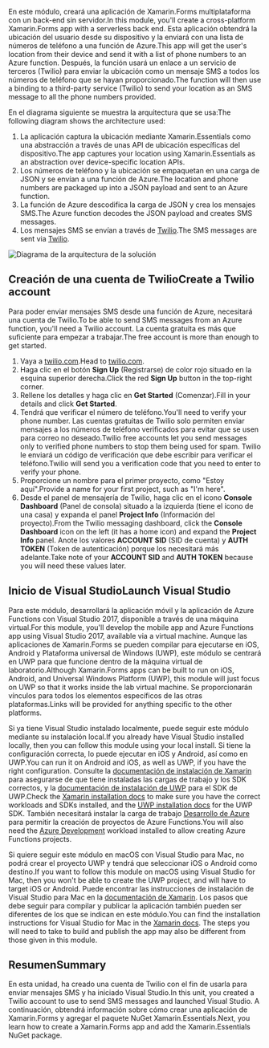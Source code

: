 <span data-ttu-id="cfc3c-101">En este módulo, creará una aplicación de Xamarin.Forms multiplataforma con un back-end sin servidor.</span><span class="sxs-lookup"><span data-stu-id="cfc3c-101">In this module, you'll create a cross-platform Xamarin.Forms app with a serverless back end.</span></span> <span data-ttu-id="cfc3c-102">Esta aplicación obtendrá la ubicación del usuario desde su dispositivo y la enviará con una lista de números de teléfono a una función de Azure.</span><span class="sxs-lookup"><span data-stu-id="cfc3c-102">This app will get the user's location from their device and send it with a list of phone numbers to an Azure function.</span></span> <span data-ttu-id="cfc3c-103">Después, la función usará un enlace a un servicio de terceros (Twilio) para enviar la ubicación como un mensaje SMS a todos los números de teléfono que se hayan proporcionado.</span><span class="sxs-lookup"><span data-stu-id="cfc3c-103">The function will then use a binding to a third-party service (Twilio) to send your location as an SMS message to all the phone numbers provided.</span></span>

<span data-ttu-id="cfc3c-104">En el diagrama siguiente se muestra la arquitectura que se usa:</span><span class="sxs-lookup"><span data-stu-id="cfc3c-104">The following diagram shows the architecture used:</span></span>

1. <span data-ttu-id="cfc3c-105">La aplicación captura la ubicación mediante Xamarin.Essentials como una abstracción a través de unas API de ubicación específicas del dispositivo.</span><span class="sxs-lookup"><span data-stu-id="cfc3c-105">The app captures your location using Xamarin.Essentials as an abstraction over device-specific location APIs.</span></span>
2. <span data-ttu-id="cfc3c-106">Los números de teléfono y la ubicación se empaquetan en una carga de JSON y se envían a una función de Azure.</span><span class="sxs-lookup"><span data-stu-id="cfc3c-106">The location and phone numbers are packaged up into a JSON payload and sent to an Azure function.</span></span>
3. <span data-ttu-id="cfc3c-107">La función de Azure descodifica la carga de JSON y crea los mensajes SMS.</span><span class="sxs-lookup"><span data-stu-id="cfc3c-107">The Azure function decodes the JSON payload and creates SMS messages.</span></span>
4. <span data-ttu-id="cfc3c-108">Los mensajes SMS se envían a través de [Twilio](http://twilio.com).</span><span class="sxs-lookup"><span data-stu-id="cfc3c-108">The SMS messages are sent via [Twilio](http://twilio.com).</span></span>

![Diagrama de la arquitectura de la solución](../media-drafts/1-architecture.png)

## <a name="create-a-twilio-account"></a><span data-ttu-id="cfc3c-110">Creación de una cuenta de Twilio</span><span class="sxs-lookup"><span data-stu-id="cfc3c-110">Create a Twilio account</span></span>

<span data-ttu-id="cfc3c-111">Para poder enviar mensajes SMS desde una función de Azure, necesitará una cuenta de Twilio.</span><span class="sxs-lookup"><span data-stu-id="cfc3c-111">To be able to send SMS messages from an Azure function, you'll need a Twilio account.</span></span> <span data-ttu-id="cfc3c-112">La cuenta gratuita es más que suficiente para empezar a trabajar.</span><span class="sxs-lookup"><span data-stu-id="cfc3c-112">The free account is more than enough to get started.</span></span>

1. <span data-ttu-id="cfc3c-113">Vaya a [twilio.com](https://twilio.com).</span><span class="sxs-lookup"><span data-stu-id="cfc3c-113">Head to [twilio.com](https://twilio.com).</span></span>
2. <span data-ttu-id="cfc3c-114">Haga clic en el botón **Sign Up** (Registrarse) de color rojo situado en la esquina superior derecha.</span><span class="sxs-lookup"><span data-stu-id="cfc3c-114">Click the red **Sign Up** button in the top-right corner.</span></span>
3. <span data-ttu-id="cfc3c-115">Rellene los detalles y haga clic en **Get Started** (Comenzar).</span><span class="sxs-lookup"><span data-stu-id="cfc3c-115">Fill in your details and click **Get Started**.</span></span>
4. <span data-ttu-id="cfc3c-116">Tendrá que verificar el número de teléfono.</span><span class="sxs-lookup"><span data-stu-id="cfc3c-116">You'll need to verify your phone number.</span></span> <span data-ttu-id="cfc3c-117">Las cuentas gratuitas de Twilio solo permiten enviar mensajes a los números de teléfono verificados para evitar que se usen para correo no deseado.</span><span class="sxs-lookup"><span data-stu-id="cfc3c-117">Twilio free accounts let you send messages only to verified phone numbers to stop them being used for spam.</span></span> <span data-ttu-id="cfc3c-118">Twilio le enviará un código de verificación que debe escribir para verificar el teléfono.</span><span class="sxs-lookup"><span data-stu-id="cfc3c-118">Twilio will send you a verification code that you need to enter to verify your phone.</span></span>
5. <span data-ttu-id="cfc3c-119">Proporcione un nombre para el primer proyecto, como "Estoy aquí".</span><span class="sxs-lookup"><span data-stu-id="cfc3c-119">Provide a name for your first project, such as "I'm here".</span></span>
6. <span data-ttu-id="cfc3c-120">Desde el panel de mensajería de Twilio, haga clic en el icono **Console Dashboard** (Panel de consola) situado a la izquierda (tiene el icono de una casa) y expanda el panel **Project Info** (Información del proyecto).</span><span class="sxs-lookup"><span data-stu-id="cfc3c-120">From the Twilio messaging dashboard, click the **Console Dashboard** icon on the left (it has a home icon) and expand the **Project Info** panel.</span></span> <span data-ttu-id="cfc3c-121">Anote los valores **ACCOUNT SID** (SID de cuenta) y **AUTH TOKEN** (Token de autenticación) porque los necesitará más adelante.</span><span class="sxs-lookup"><span data-stu-id="cfc3c-121">Take note of your **ACCOUNT SID** and **AUTH TOKEN** because you will need these values later.</span></span>

## <a name="launch-visual-studio"></a><span data-ttu-id="cfc3c-122">Inicio de Visual Studio</span><span class="sxs-lookup"><span data-stu-id="cfc3c-122">Launch Visual Studio</span></span>

<span data-ttu-id="cfc3c-123">Para este módulo, desarrollará la aplicación móvil y la aplicación de Azure Functions con Visual Studio 2017, disponible a través de una máquina virtual.</span><span class="sxs-lookup"><span data-stu-id="cfc3c-123">For this module, you'll develop the mobile app and Azure Functions app using Visual Studio 2017, available via a virtual machine.</span></span> <span data-ttu-id="cfc3c-124">Aunque las aplicaciones de Xamarin.Forms se pueden compilar para ejecutarse en iOS, Android y Plataforma universal de Windows (UWP), este módulo se centrará en UWP para que funcione dentro de la máquina virtual de laboratorio.</span><span class="sxs-lookup"><span data-stu-id="cfc3c-124">Although Xamarin.Forms apps can be built to run on iOS, Android, and Universal Windows Platform (UWP), this module will just focus on UWP so that it works inside the lab virtual machine.</span></span> <span data-ttu-id="cfc3c-125">Se proporcionarán vínculos para todos los elementos específicos de las otras plataformas.</span><span class="sxs-lookup"><span data-stu-id="cfc3c-125">Links will be provided for anything specific to the other platforms.</span></span>

<!-- TODO - add HoL link button here -->

<span data-ttu-id="cfc3c-126">Si ya tiene Visual Studio instalado localmente, puede seguir este módulo mediante su instalación local.</span><span class="sxs-lookup"><span data-stu-id="cfc3c-126">If you already have Visual Studio installed locally, then you can follow this module using your local install.</span></span> <span data-ttu-id="cfc3c-127">Si tiene la configuración correcta, lo puede ejecutar en iOS y Android, así como en UWP.</span><span class="sxs-lookup"><span data-stu-id="cfc3c-127">You can run it on Android and iOS, as well as UWP, if you have the right configuration.</span></span> <span data-ttu-id="cfc3c-128">Consulte la [documentación de instalación de Xamarin](https://docs.microsoft.com/xamarin/cross-platform/get-started/installation/windows) para asegurarse de que tiene instaladas las cargas de trabajo y los SDK correctos, y la [documentación de instalación de UWP](https://docs.microsoft.com/visualstudio/cross-platform/develop-apps-for-the-universal-windows-platform-uwp#requirements) para el SDK de UWP.</span><span class="sxs-lookup"><span data-stu-id="cfc3c-128">Check the [Xamarin installation docs](https://docs.microsoft.com/xamarin/cross-platform/get-started/installation/windows) to make sure you have the correct workloads and SDKs installed, and the [UWP installation docs](https://docs.microsoft.com/visualstudio/cross-platform/develop-apps-for-the-universal-windows-platform-uwp#requirements) for the UWP SDK.</span></span> <span data-ttu-id="cfc3c-129">También necesitará instalar la carga de trabajo [Desarrollo de Azure](https://docs.microsoft.com/azure/azure-functions/functions-develop-vs#prerequisites) para permitir la creación de proyectos de Azure Functions.</span><span class="sxs-lookup"><span data-stu-id="cfc3c-129">You will also need the [Azure Development](https://docs.microsoft.com/azure/azure-functions/functions-develop-vs#prerequisites) workload installed to allow creating Azure Functions projects.</span></span>

<span data-ttu-id="cfc3c-130">Si quiere seguir este módulo en macOS con Visual Studio para Mac, no podrá crear el proyecto UWP y tendrá que seleccionar iOS o Android como destino.</span><span class="sxs-lookup"><span data-stu-id="cfc3c-130">If you want to follow this module on macOS using Visual Studio for Mac, then you won't be able to create the UWP project, and will have to target iOS or Android.</span></span> <span data-ttu-id="cfc3c-131">Puede encontrar las instrucciones de instalación de Visual Studio para Mac en la [documentación de Xamarin](https://docs.microsoft.com/visualstudio/cross-platform/setup-and-install#mac-setup-apple-id-xcode-and-xamarin). Los pasos que debe seguir para compilar y publicar la aplicación también pueden ser diferentes de los que se indican en este módulo.</span><span class="sxs-lookup"><span data-stu-id="cfc3c-131">You can find the installation instructions for Visual Studio for Mac in the [Xamarin docs](https://docs.microsoft.com/visualstudio/cross-platform/setup-and-install#mac-setup-apple-id-xcode-and-xamarin). The steps you will need to take to build and publish the app may also be different from those given in this module.</span></span>

## <a name="summary"></a><span data-ttu-id="cfc3c-132">Resumen</span><span class="sxs-lookup"><span data-stu-id="cfc3c-132">Summary</span></span>

<span data-ttu-id="cfc3c-133">En esta unidad, ha creado una cuenta de Twilio con el fin de usarla para enviar mensajes SMS y ha iniciado Visual Studio.</span><span class="sxs-lookup"><span data-stu-id="cfc3c-133">In this unit, you created a Twilio account to use to send SMS messages and launched Visual Studio.</span></span> <span data-ttu-id="cfc3c-134">A continuación, obtendrá información sobre cómo crear una aplicación de Xamarin.Forms y agregar el paquete NuGet Xamarin.Essentials.</span><span class="sxs-lookup"><span data-stu-id="cfc3c-134">Next, you learn how to create a Xamarin.Forms app and add the Xamarin.Essentials NuGet package.</span></span>